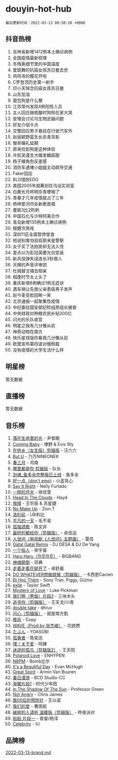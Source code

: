 # douyin-hot-hub

`最后更新时间：2022-03-13 08:58:20 +0800`

## 抖音热榜

1. 吉林省新增1412例本土确诊病例
1. 全国疫情最新梳理
1. 冬残奥细节里的中国温度
1. 爱跳舞的抗癌女孩苏日曼去世
1. 鸡鸣寺的樱花开啦
1. C罗登顶历史第一射手
1. 印小天悼念抗癌女孩苏日曼
1. 山东加油
1. 面包狗是什么梗
1. 江苏常州发现4例阳性人员
1. 主人回应做核酸时狗狗在家大哭
1. 安理会讨论乌生物武器问题
1. 好友介绍卡点
1. 交警回应男子悬挂在行驶汽车外
1. 赵丽颖野蛮生长杀青背影
1. 猴哥婚礼延期
1. 原来捡到狗是这种体验
1. 许凯吴谨言大婚发糖超甜
1. 杨子姗角色反差感
1. 消防车遇堵小姐姐主动疏导交通
1. Faker回应
1. BLG惜败EDG
1. 美国2005年就筹划在乌设实验室
1. 白鹿长月烬明杀青哽咽了
1. 青春才几年疫情就占了三年
1. 杨坤爱河尽处新歌首唱
1. 曼联3比2热刺
1. 中国石化与沙特阿美合作
1. 青岛新增135例本土确诊病例
1. 檀健次哭戏
1. 深圳11区全面暂停堂食
1. 他说别害怕叔叔原来是警察
1. 女子买了法拍房却无法入住
1. 差点以为彭冠英要光剑变装
1. 新兵投弹失误连长3秒救人
1. 天赐的声音评审团
1. 杜城替沈翊去相亲
1. 相逢时节太上头了
1. 重庆新增8例确诊1例无症状
1. 遇车祸让先救父亲患癌男子发声
1. 赵今麦变脸回眸一笑
1. 北京通报一起聚集性疫情
1. 中纪委驻国安部纪检组原组长被查
1. 中央财政对种粮农民补贴200亿
1. 闪光的乐队收官
1. 明星之我有几分像从前
1. 神奇动物在南方
1. 快乐星球版你看我几分像从前
1. 欧盟宣布第四波对俄制裁
1. 没有疫情的大学生活什么样

## 明星榜

暂无数据

## 直播榜

暂无数据

## 音乐榜

1. [落在生命里的光](https://sf3-cdn-tos.douyinstatic.com/obj/tos-cn-ve-2774/6a3ac5299a304a0babc779305d06ec09) - 尹昔眠
1. [Coming Baby](https://sf6-cdn-tos.douyinstatic.com/obj/tos-cn-ve-2774/f02fe2dbebf642a6ba6faa6c3b9853ad) - 律野 & Evis Wy
1. [在他乡（女生版）剪辑版]() - 汪六六
1. [But U](https://sf3-cdn-tos.douyinstatic.com/obj/tos-cn-ve-2774/c9b24e803abb480a87dd1768e2eb1da3) - 乃万NINEONE#
1. [春三月]() - 司南
1. [哪里都是你 剪辑版]() - 队长
1. [剑魂_鱼多余完整版已上线]() - 鱼多余
1. [好一点（don't emo)]() - 小蓝背心
1. [Say It Right](https://sf3-cdn-tos.douyinstatic.com/obj/tos-cn-ve-2774/cee0947b9a7d4be695db6b937d8ff5b0) - Nelly Furtado
1. [一样的月光]() - 徐佳莹
1. [Head In The Clouds](https://sf6-cdn-tos.douyinstatic.com/obj/tos-cn-ve-2774/393670bba3704f17b14bedea4aaec99f) - Hayd
1. [放晴]() - 王忻辰 & 苏星婕
1. [No Make Up](https://sf3-cdn-tos.douyinstatic.com/obj/tos-cn-ve-2774/b38aca6ce3204b63862b7046255d2ecb) - Zion.T
1. [洛杉矶](https://sf6-cdn-tos.douyinstatic.com/obj/tos-cn-ve-2774/6a65a749415e47988b83c0968476d343) - LBI利比
1. [平凡的一天]() - 毛不易
1. [孤独颂歌]() - 陈文非
1. [最好的都给你（剪辑版）](https://sf3-cdn-tos.douyinstatic.com/obj/tos-cn-ve-2774/e321304ad36c4bdc88df946f53b7b6f9) - 余佳运
1. [人世间（电视剧《人世间》主题曲）](https://sf6-cdn-tos.douyinstatic.com/obj/tos-cn-ve-2774/abc8e014bfbc4fec90e5b74d4b1e46e6) - 雷佳
1. [Gatal Gatal Remix](https://sf6-cdn-tos.douyinstatic.com/obj/tos-cn-ve-2774/43fc49d2600a4baeb0d105d63029c9d1) - DJ DESA & DJ De Yang
1. [一个俗人](https://sf3-cdn-tos.douyinstatic.com/obj/tos-cn-ve-2774/c9d0177aeea74be2b26593b598f1de07) - 宋宇苗
1. [Haru Haru（하루하루）](https://sf3-cdn-tos.douyinstatic.com/obj/tos-cn-ve-2774/940c04aa98154ee7bdbaaa2ad9f28aec) - BIGBANG
1. [神魂颠倒]() - 邓典
1. [走着走着花就开了](https://sf6-cdn-tos.douyinstatic.com/obj/tos-cn-ve-2774/02797a33fcaa45c3afd4a68c0946455f) - 卓舒晨
1. [DO WHATEVER想做就做（剪辑版）](https://sf3-cdn-tos.douyinstatic.com/obj/tos-cn-ve-2774/4613d0aaecf14703b04389a110a45d53) - 卡西恩Cacien
1. [Đi Học Thêm](https://sf6-cdn-tos.douyinstatic.com/obj/tos-cn-ve-2774/de9efc4791354e0f929a1a010efd76b6) - Sony Tran, Piggy, Gizmo
1. [exile](https://sf3-cdn-tos.douyinstatic.com/obj/tos-cn-ve-2774/77ec4f6b0999429186ada733032d8a0b) - Taylor Swift
1. [Mystery of Love](https://sf6-cdn-tos.douyinstatic.com/obj/tos-cn-ve-2774/7f23267b3df94e60bae314d584aae9f0) - Luke Pickman
1. [我们啊（男版）片段2](https://sf3-cdn-tos.douyinstatic.com/obj/tos-cn-ve-2774/069198d37333496097851cb872387829) - 三块木头
1. [追寻你（剪辑版）](https://sf6-cdn-tos.douyinstatic.com/obj/tos-cn-ve-2774/cfb22ccf85784f2f83bcefe9ad675822) - 王天戈/川青
1. [double take](https://sf3-cdn-tos.douyinstatic.com/obj/tos-cn-ve-2774/2e7248afd1d94438b93ec6a1a19dafe3) - dhruv
1. [问心（剪辑版）](https://sf6-cdn-tos.douyinstatic.com/obj/tos-cn-ve-2774/2d8f35de85334f56ae2353f8daef63d2) - 就是南方凱
1. [晚风](https://sf3-cdn-tos.douyinstatic.com/obj/tos-cn-ve-2774/8df2e08e26ba465797ec7e7a399f9a07) - Copy
1. [WAVE（Prod by 张杰峻）](https://sf6-cdn-tos.douyinstatic.com/obj/tos-cn-ve-2774/ffb189e5870a4074b9251322f2fb4727) - 花欲燃
1. [たぶん](https://sf6-cdn-tos.douyinstatic.com/obj/tos-cn-ve-2774/4ecd7372e41540d4acf77b1692442b08) - YOASOBI
1. [孤勇者]() - 陈奕迅
1. [嘿！关于爱]() - 阿肆
1. [迷途的孤鸟（剪辑版2）](https://sf3-cdn-tos.douyinstatic.com/obj/tos-cn-ve-2774/2e66f1fbe49240fd8c37a0e510129c89) - 王天阳
1. [Polaroid Love](https://sf3-cdn-tos.douyinstatic.com/obj/tos-cn-ve-2774/24c13ba6eed54ac995dfecb86ac9af1f) - ENHYPEN
1. [N8PM]() - Bomb比尔
1. [It's a Beautiful Day](https://sf6-cdn-tos.douyinstatic.com/obj/tos-cn-ve-2774/d90d1a032a55472396a13e4d5ff44c2c) - Evan McHugh
1. [Great Spirit](https://sf3-cdn-tos.douyinstatic.com/obj/tos-cn-ve-2774/d976f26f0a614465a286f22f4fc9aec4) - Armin Van Buuren
1. [春日漫游](https://sf6-cdn-tos.douyinstatic.com/obj/tos-cn-ve-2774/614f052b8f134eee85f8160524ce2f33) - BCD Studio-CC
1. [渐暖片段1]() - 时代少年团
1. [In The Shadow Of The Sun]() - Professor Green
1. [Not Angry](https://sf6-cdn-tos.douyinstatic.com/obj/tos-cn-ve-2774/a68705f440f245c4bce9f08bda774c51) - Chris James
1. [致00后的预防针]() - 王以诺
1. [我们的爱](https://sf6-cdn-tos.douyinstatic.com/obj/tos-cn-ve-2774/b6ecf7a484314af4a843e93893795216) - 曹雨航
1. [破碎的人请听 温暖版（剪辑版）](https://sf6-cdn-tos.douyinstatic.com/obj/tos-cn-ve-2774/639c11430cc04c61a944a1317926b641) - 昨夜派对
1. [贴贴 片段一](https://sf6-cdn-tos.douyinstatic.com/obj/tos-cn-ve-2774/43592a571cd04dcb87a151851f697181) - 胥睿/杨淳
1. [Celebrity](https://sf3-cdn-tos.douyinstatic.com/obj/tos-cn-ve-2774/ba5878dfa7874a9a94764703e89b4f51) - IU

## 品牌榜

[2022-03-13-brand.md](2022-03-13-brand.md)
